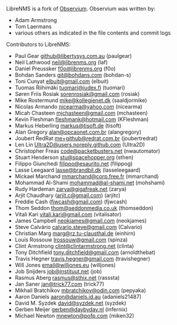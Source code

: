 LibreNMS is a fork of [Observium][1].  Observium was written by:
- Adam Armstrong
- Tom Laermans
- various others as indicated in the file contents and commit logs

Contributors to LibreNMS:
- Paul Gear <github@libertysys.com.au> (paulgear)
- Neil Lathwood <neil@librenms.org> (laf)
- Daniel Preussker <f0o@librenms.org> (f0o)
- Bohdan Sanders <git@bohdans.com> (bohdan-s)
- Toni Cunyat <elbuit@gmail.com> (elbuit)
- Tuomas Riihimäki <tuomari@iudex.fi> (tuomari)
- Søren Friis Rosiak <sorenrosiak@gmail.com> (rosiak)
- Mike Rostermund <mike@kollegienet.dk> (saaldjormike)
- Nicolas Armando <nicearma@yahoo.com> (nicearma)
- Micah Chasteen <mjchasteen@gmail.com> (mchasteen)
- Kevin Fleshman <fleshmank@hotmail.com> (KFleshman)
- Markus Heberling <markus@tisoft.de> (tisoft)
- Alan Gregory <alan@opcaonet.com.br> (alangregory)
- Joubert RedRat <me+github@redrat.com.br> (joubertredrat)
- Len Lin <Ultra2D@users.noreply.github.com> (Ultra2D)
- Christopher Freas <code@packetbusters.net> (nwautomator)
- Stuart Henderson <stu@spacehopper.org> (sthen)
- Filippo Giunchedi <filippo@esaurito.net> (filippog)
- Lasse Leegaard <lasse@brandbil.dk> (lasseleegaard)
- Mickael Marchand <mmarchand@corp.free.fr> (mmarchand)
- Mohammad Al-Shami <mohammad@al-shami.net> (mohshami)
- Rudy Hardeman <zarya@gigafreak.net> (zarya)
- Arjit Chaudhary (arjit.c@gmail.com) (arjitc)
- Freddie Cash (fjwcash@gmail.com) (fjwcash)
- Thom Seddon <thom@seddonmedia.co.uk> (thomseddon)
- Vitali Kari <vitali.kari@gmail.com> (vitalisator) 
- James Campbell <neokjames@gmail.com> (neokjames)
- Steve Calvário <calvario.steve@gmail.com> (Calvario)
- Christian Marg <marg@rz.tu-clausthal.de> (einhirn)
- Louis Rossouw <lrossouw@gmail.com> (spinza) 
- Clint Armstrong <clint@clintarmstrong.net> (clinta)
- Tony Ditchfield <tony.ditchfield@gmail.com> (arnoldthebat)
- Travis Hegner <travis.hegner@gmail.com> (travishegner)
- Will Jones <email@willjones.eu> (willjones)
- Job Snijders <job@instituut.net> (job)
- Rasmus Aberg <rasmus@sthix.net> (rasssta)
- Jan Saner <jan@trick77.com> (trick77)
- Mikhail Bratchikov <mbratchikov@odin.com> (pepyaka)
- Aaron Daniels <aaron@daniels.id.au> (adaniels21487)
- David M. Syzdek <david@syzdek.net> (syzdek)
- Gerben Meijer <gerben@daybyday.nl> (infernix)
- Michael Newton <mnewton@pofp.com> (miken32)


[1]: http://observium.org/ "Observium web site"

